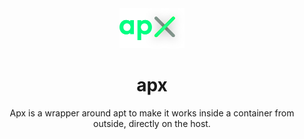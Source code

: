 <div align="center">
  <img src="apx-logo.svg" height="64">
  <h1 align="center">apx</h1>
  <p align="center">Apx is a wrapper around apt to make it works inside a container from outside, directly on the host.
</div>

<br/>